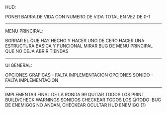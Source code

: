 HUD:

PONER BARRA DE VIDA CON NUMERO DE VIDA TOTAL EN VEZ DE 0-1

-----------------------------------------------------------------
MENU PRINCIPAL:

BORRAR EL QUE HAY HECHO Y HACER UNO DE CERO
HACER UNA ESTRUCTURA BASICA Y FUNCIONAL
MIRAR BUG DE MENU PRINCIPAL QUE NO DEJA ABRIR TIENDAS

------------------------------------------------------
UI GENERAL:

OPCIONES GRAFICAS - FALTA IMPLEMENTACION
OPCIONES SONIDO - FALTA IMPLEMENTACION

-------------------------------------------------------------------
IMPLEMENTAR FINAL DE LA RONDA 99
QUITAR TODOS LOS PRINT
BUILD/CHECK WARNINGS
SONIDOS
CHECKEAR TODOS LOS @TODO:
BUG DE ENEMIGOS NO ANDAN, CHECKEAR
OCULTAR HUD ENEMIGO (?)